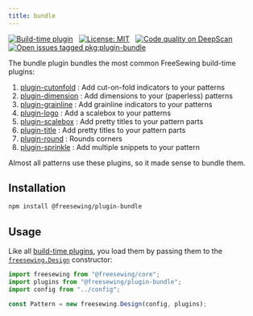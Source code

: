 ```yaml
---
title: bundle
---
```


[![Build-time plugin](https://img.shields.io/badge/Type-build--time-purple.svg)](/plugins) &nbsp; [![License: MIT](https://img.shields.io/npm/l/@freesewing/plugin-bundle.svg?label=License)](https://www.npmjs.com/package/@freesewing/plugin-bundle) &nbsp; [![Code quality on DeepScan](https://deepscan.io/api/teams/2114/projects/2993/branches/23256/badge/grade.svg)](https://deepscan.io/dashboard#view=project&tid=2114&pid=2993&bid=23256) &nbsp; [![Open issues tagged pkg:plugin-bundle](https://img.shields.io/github/issues/freesewing/freesewing/pkg:plugin-bundle.svg?label=Issues)](https://github.com/freesewing/freesewing/issues?q=is%3Aissue+is%3Aopen+label%3Apkg%3Aplugin-bundle)

The bundle plugin bundles the most common FreeSewing build-time plugins:

1. [plugin-cutonfold](/plugins/cutonfold) : Add cut-on-fold indicators to your patterns 
2. [plugin-dimension](/plugins/dimension) : Add dimensions to your (paperless) patterns 
3. [plugin-grainline](plugins/grainline) : Add grainline indicators to your patterns 
4. [plugin-logo](/plugins/logo) : Add a scalebox to your patterns
5. [plugin-scalebox](/plugins/scalebox) : Add pretty titles to your pattern parts 
6. [plugin-title](/plugins/title) : Add pretty titles to your pattern parts 
7. [plugin-round](/plugins/round) : Rounds corners
8. [plugin-sprinkle](/plugins/sprinkle) : Add multiple snippets to your pattern

Almost all patterns use these plugins, so it made sense to bundle them.

## Installation

```bash
npm install @freesewing/plugin-bundle
```

## Usage

Like all [build-time plugins](/plugins#build-time-plugins), you load them by passing them to the [`freesewing.Design`](/api#design) constructor:

```js
import freesewing from "@freesewing/core";
import plugins from "@freesewing/plugin-bundle";
import config from "../config";

const Pattern = new freesewing.Design(config, plugins);
```